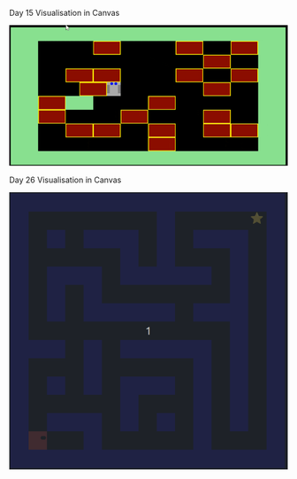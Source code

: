 Day 15 Visualisation in Canvas

![alt text](<chrome-capture-2024-12-16.gif>)

Day 26 Visualisation in Canvas

![alt text](day_16_part1.gif)